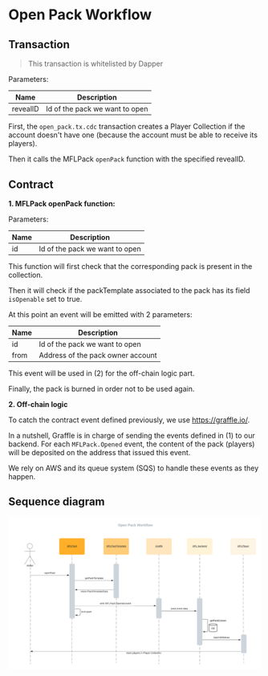 # Open Pack Workflow

## Transaction

> This transaction is whitelisted by Dapper

Parameters:

Name     | Description
------   | ------
revealID | Id of the pack we want to open 

First, the `open_pack.tx.cdc` transaction creates a Player Collection if the account doesn't have one (because the account must be able to receive its players).

Then it calls the MFLPack `openPack` function with the specified revealID.

## Contract

**1. MFLPack openPack function:**

Parameters:

Name   | Description
------ | ------
id     | Id of the pack we want to open

This function will first check that the corresponding pack is present in the collection.

Then it will check if the packTemplate associated to the pack has its field `isOpenable` set to true.

At this point an event will be emitted with 2 parameters:

Name            | Description
------          | ------
id              | Id of the pack we want to open
from            | Address of the pack owner account

This event will be used in (2) for the off-chain logic part.

Finally, the pack is burned in order not to be used again.

**2. Off-chain logic**

To catch the contract event defined previously, we use https://graffle.io/.

In a nutshell, Graffle is in charge of sending the events defined in (1) to our backend. For each `MFLPack.Opened` event, the content of the pack (players) will be deposited on the address that issued this event.

We rely on AWS and its queue system (SQS) to handle these events as they happen.

## Sequence diagram

![Alt](./openPackDiagram.png)
